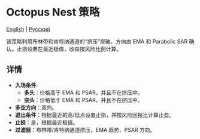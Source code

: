 # Octopus Nest 策略
[English](README.md) | [Русский](README_ru.md)

该策略利用布林带和肯特纳通道的“挤压”突破。方向由 EMA 和 Parabolic SAR 确认。止损设置在最近极值，收益按风险比例计算。

## 详情

- **入场条件**:
  - **多头**：价格高于 EMA 和 PSAR，并且不在挤压中。
  - **空头**：价格低于 EMA 和 PSAR，并且不在挤压中。
- **多空方向**：双向。
- **退出条件**：根据最近的高/低点设置止损，并按风险回报比计算止盈。
- **止损**：是，根据最近极值。
- **过滤器**：布林带/肯特纳通道挤压、EMA 趋势、PSAR 方向。
